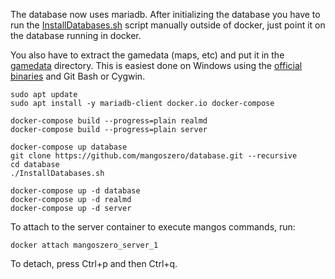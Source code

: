 The database now uses mariadb. After initializing the database you have to run the [InstallDatabases.sh](https://github.com/mangoszero/database/blob/master/InstallDatabases.sh) script manually outside of docker, just point it on the database running in docker.

You also have to extract the gamedata (maps, etc) and put it in the [gamedata](gamedata) directory. This is easiest done on Windows using the [official binaries](https://github.com/mangoszero/server/releases/latest) and Git Bash or Cygwin.




```shell
sudo apt update
sudo apt install -y mariadb-client docker.io docker-compose

docker-compose build --progress=plain realmd
docker-compose build --progress=plain server

docker-compose up database
git clone https://github.com/mangoszero/database.git --recursive
cd database
./InstallDatabases.sh

docker-compose up -d database
docker-compose up -d realmd
docker-compose up -d server
```

To attach to the server container to execute mangos commands, run:

```shell
docker attach mangoszero_server_1
```

To detach, press Ctrl+p and then Ctrl+q.
